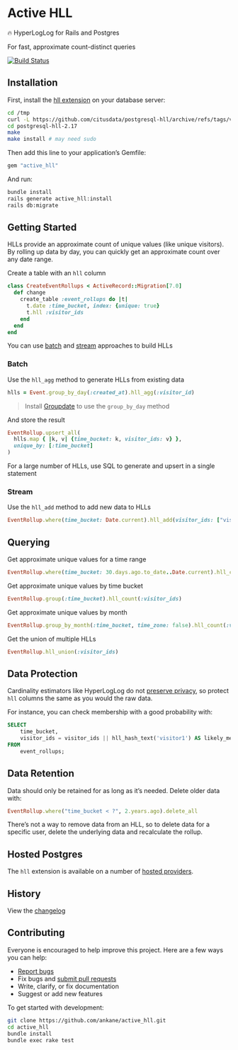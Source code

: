 # Active HLL

:fire: HyperLogLog for Rails and Postgres

For fast, approximate count-distinct queries

[![Build Status](https://github.com/ankane/active_hll/workflows/build/badge.svg?branch=master)](https://github.com/ankane/active_hll/actions)

## Installation

First, install the [hll extension](https://github.com/citusdata/postgresql-hll) on your database server:

```sh
cd /tmp
curl -L https://github.com/citusdata/postgresql-hll/archive/refs/tags/v2.17.tar.gz | tar xz
cd postgresql-hll-2.17
make
make install # may need sudo
```

Then add this line to your application’s Gemfile:

```ruby
gem "active_hll"
```

And run:

```sh
bundle install
rails generate active_hll:install
rails db:migrate
```

## Getting Started

HLLs provide an approximate count of unique values (like unique visitors). By rolling up data by day, you can quickly get an approximate count over any date range.

Create a table with an `hll` column

```ruby
class CreateEventRollups < ActiveRecord::Migration[7.0]
  def change
    create_table :event_rollups do |t|
      t.date :time_bucket, index: {unique: true}
      t.hll :visitor_ids
    end
  end
end
```

You can use [batch](#batch) and [stream](#stream) approaches to build HLLs

### Batch

Use the `hll_agg` method to generate HLLs from existing data

```ruby
hlls = Event.group_by_day(:created_at).hll_agg(:visitor_id)
```

> Install [Groupdate](https://github.com/ankane/groupdate) to use the `group_by_day` method

And store the result

```ruby
EventRollup.upsert_all(
  hlls.map { |k, v| {time_bucket: k, visitor_ids: v} },
  unique_by: [:time_bucket]
)
```

For a large number of HLLs, use SQL to generate and upsert in a single statement

### Stream

Use the `hll_add` method to add new data to HLLs

```ruby
EventRollup.where(time_bucket: Date.current).hll_add(visitor_ids: ["visitor1", "visitor2"])
```

## Querying

Get approximate unique values for a time range

```ruby
EventRollup.where(time_bucket: 30.days.ago.to_date..Date.current).hll_count(:visitor_ids)
```

Get approximate unique values by time bucket

```ruby
EventRollup.group(:time_bucket).hll_count(:visitor_ids)
```

Get approximate unique values by month

```ruby
EventRollup.group_by_month(:time_bucket, time_zone: false).hll_count(:visitor_ids)
```

Get the union of multiple HLLs

```ruby
EventRollup.hll_union(:visitor_ids)
```

## Data Protection

Cardinality estimators like HyperLogLog do not [preserve privacy](https://arxiv.org/pdf/1808.05879.pdf), so protect `hll` columns the same as you would the raw data.

For instance, you can check membership with a good probability with:

```sql
SELECT
    time_bucket,
    visitor_ids = visitor_ids || hll_hash_text('visitor1') AS likely_member
FROM
    event_rollups;
```

## Data Retention

Data should only be retained for as long as it’s needed. Delete older data with:

```ruby
EventRollup.where("time_bucket < ?", 2.years.ago).delete_all
```

There’s not a way to remove data from an HLL, so to delete data for a specific user, delete the underlying data and recalculate the rollup.

## Hosted Postgres

The `hll` extension is available on a number of [hosted providers](https://github.com/ankane/active_hll/issues/4).

## History

View the [changelog](CHANGELOG.md)

## Contributing

Everyone is encouraged to help improve this project. Here are a few ways you can help:

- [Report bugs](https://github.com/ankane/active_hll/issues)
- Fix bugs and [submit pull requests](https://github.com/ankane/active_hll/pulls)
- Write, clarify, or fix documentation
- Suggest or add new features

To get started with development:

```sh
git clone https://github.com/ankane/active_hll.git
cd active_hll
bundle install
bundle exec rake test
```
